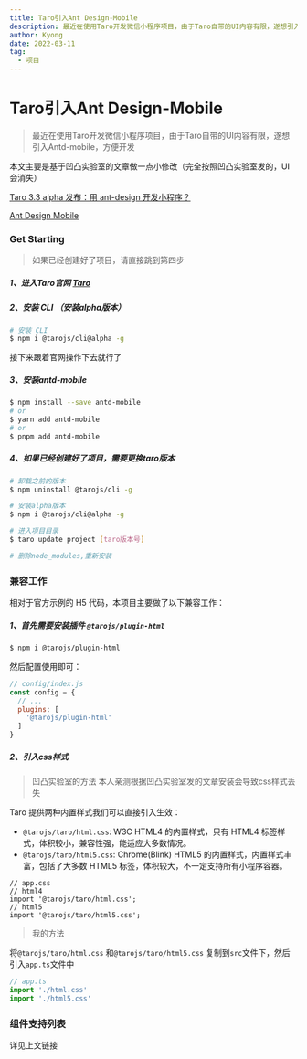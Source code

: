 ```yaml
---
title: Taro引入Ant Design-Mobile
description: 最近在使用Taro开发微信小程序项目，由于Taro自带的UI内容有限，遂想引入Antd-mobile，方便开发
author: Kyong
date: 2022-03-11
tag: 
  - 项目
---
```


# Taro引入Ant Design-Mobile
> 最近在使用Taro开发微信小程序项目，由于Taro自带的UI内容有限，遂想引入Antd-mobile，方便开发

本文主要是基于凹凸实验室的文章做一点小修改（完全按照凹凸实验室发的，UI会消失）

[Taro 3.3 alpha 发布：用 ant-design 开发小程序？](https://juejin.cn/post/6955290839220224031)

[Ant Design Mobile](https://github.com/NervJS/taro-antd-mobile)



### Get Starting

> 如果已经创建好了项目，请直接跳到第四步

##### 1、进入Taro官网 [Taro](https://docs.taro.zone/docs/GETTING-STARTED)

##### 2、安装 CLI （安装alpha版本）

```bash
# 安装 CLI
$ npm i @tarojs/cli@alpha -g
```

接下来跟着官网操作下去就行了

##### 3、安装antd-mobile

```bash
$ npm install --save antd-mobile
# or
$ yarn add antd-mobile
# or
$ pnpm add antd-mobile
```

##### 4、如果已经创建好了项目，需要更换taro版本

```bash
# 卸载之前的版本
$ npm uninstall @tarojs/cli -g

# 安装alpha版本
$ npm i @tarojs/cli@alpha -g

# 进入项目目录
$ taro update project [taro版本号]

# 删除node_modules,重新安装
```



### 兼容工作

相对于官方示例的 H5 代码，本项目主要做了以下兼容工作：

##### 1、首先需要安装插件 `@tarojs/plugin-html`

```bash
$ npm i @tarojs/plugin-html
```

然后配置使用即可：

```js
// config/index.js
const config = {
  // ...
  plugins: [
    '@tarojs/plugin-html'
  ]
}
```

##### 2、引入css样式

>  凹凸实验室的方法   本人亲测根据凹凸实验室发的文章安装会导致css样式丢失

Taro 提供两种内置样式我们可以直接引入生效：

- `@tarojs/taro/html.css`: W3C HTML4 的内置样式，只有 HTML4 标签样式，体积较小，兼容性强，能适应大多数情况。
- `@tarojs/taro/html5.css`: Chrome(Blink) HTML5 的内置样式，内置样式丰富，包括了大多数 HTML5 标签，体积较大，不一定支持所有小程序容器。

```
// app.css
// html4
import '@tarojs/taro/html.css';
// html5
import '@tarojs/taro/html5.css';
```



> 我的方法

将`@tarojs/taro/html.css` 和`@tarojs/taro/html5.css` 复制到`src`文件下，然后引入`app.ts`文件中

```js
// app.ts
import './html.css'
import './html5.css'
```



### 组件支持列表

详见上文链接